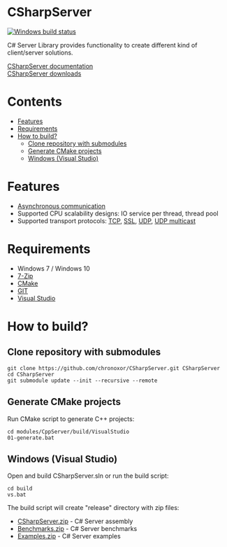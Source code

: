 # CSharpServer

[![Windows build status](https://img.shields.io/appveyor/ci/chronoxor/CSharpServer/master.svg?label=Windows)](https://ci.appveyor.com/project/chronoxor/CSharpServer)

C# Server Library provides functionality to create different kind of
client/server solutions.

[CSharpServer documentation](https://chronoxor.github.io/CSharpServer)<br/>
[CSharpServer downloads](https://github.com/chronoxor/CSharpServer/releases)<br/>

# Contents
  * [Features](#features)
  * [Requirements](#requirements)
  * [How to build?](#how-to-build)
    * [Clone repository with submodules](#clone-repository-with-submodules)
    * [Generate CMake projects](#generate-cmake-projects)
    * [Windows (Visual Studio)](#windows-visual-studio)

# Features
* [Asynchronous communication](https://think-async.com)
* Supported CPU scalability designs: IO service per thread, thread pool
* Supported transport protocols: [TCP](#example-tcp-chat-server), [SSL](#example-ssl-chat-server),
  [UDP](#example-udp-echo-server), [UDP multicast](#example-udp-multicast-server)

# Requirements
* Windows 7 / Windows 10
* [7-Zip](https://www.7-zip.org)
* [CMake](https://www.cmake.org)
* [GIT](https://git-scm.com)
* [Visual Studio](https://www.visualstudio.com)

# How to build?

## Clone repository with submodules
```shell
git clone https://github.com/chronoxor/CSharpServer.git CSharpServer
cd CSharpServer
git submodule update --init --recursive --remote
```

## Generate CMake projects
Run CMake script to generate C++ projects:

```shell
cd modules/CppServer/build/VisualStudio
01-generate.bat
```

## Windows (Visual Studio)
Open and build CSharpServer.sln or run the build script:

```shell
cd build
vs.bat
```

The build script will create "release" directory with zip files:
* [CSharpServer.zip](https://github.com/chronoxor/CSharpServer/releases/download/1.0.0.0/CSharpServer.zip) - C# Server assembly
* [Benchmarks.zip](https://github.com/chronoxor/CSharpServer/releases/download/1.0.0.0/Benchmarks.zip) - C# Server benchmarks
* [Examples.zip](https://github.com/chronoxor/CSharpServer/releases/download/1.0.0.0/Examples.zip) - C# Server examples
